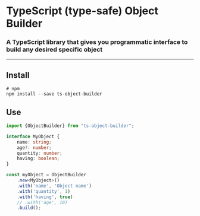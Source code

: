 #  TypeScript (type-safe) Object Builder
### A TypeScript library that gives you programmatic interface to build any desired specific object

---
## Install
```shell
# npm
npm install --save ts-object-builder
```

## Use

```typescript
import {ObjectBuilder} from "ts-object-builder";

interface MyObject {
    name: string;
    age?: number;
    quantity: number;
    having: boolean;
}

const myObject = ObjectBuilder
    .new<MyObject>()
    .with('name', 'Object name')
    .with('quantity', 1)
    .with('having', true)
    // .with('age', 10)
    .build();
```
